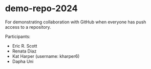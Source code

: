 # demo-repo-2024
For demonstrating collaboration with GitHub when everyone has push access to a repository.

Participants:

- Eric R. Scott
- Renata Diaz
- Kat Harper (username: kharper6)
- Dapha Uni
